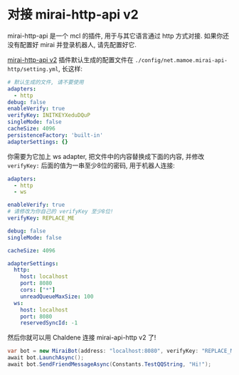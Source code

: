 # 对接 mirai-http-api v2

mirai-http-api 是一个 mcl 的插件, 用于与其它语言通过 http 方式对接. 如果你还没有配置好 mirai 并登录机器人, 请先配置好它.

[mirai-http-api v2](https://github.com/project-mirai/mirai-api-http) 插件默认生成的配置文件在 `./config/net.mamoe.mirai-api-http/setting.yml`, 长这样:

```yaml
# 默认生成的文件, 请不要使用
adapters: 
  - http
debug: false
enableVerify: true
verifyKey: INITKEYXeduDQuP
singleMode: false
cacheSize: 4096
persistenceFactory: 'built-in'
adapterSettings: {}
```

你需要为它加上 ws adapter, 把文件中的内容替换成下面的内容, 并修改 `verifyKey:` 后面的值为一串至少8位的密码, 用于机器人连接:

```yaml
adapters:
  - http
  - ws

enableVerify: true
# 请修改为你自己的 verifyKey 至少8位!
verifyKey: REPLACE_ME

debug: false
singleMode: false

cacheSize: 4096

adapterSettings:
  http:
    host: localhost
    port: 8080
    cors: ["*"]
    unreadQueueMaxSize: 100
  ws:
    host: localhost
    port: 8080
    reservedSyncId: -1
```

然后你就可以用 Chaldene 连接 mirai-api-http v2 了!

```csharp
var bot = new MiraiBot(address: "localhost:8080", verifyKey: "REPLACE_ME", qq: 123456);
await bot.LaunchAsync();
await bot.SendFriendMessageAsync(Constants.TestQQString, "Hi!");
```